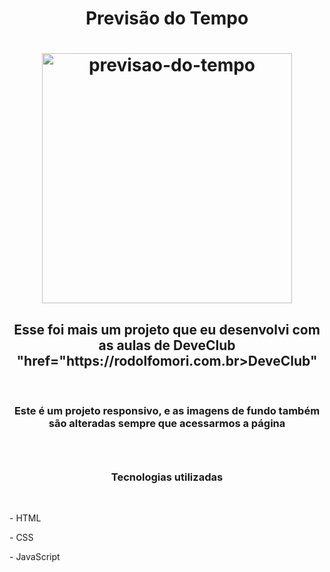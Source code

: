 <h1 align="center">Previsão do Tempo</h1>
<h1 align="center">
<img src="https://github.com/mggsistema/Previsao-do-tempo/blob/main/src/Previs%C3%A3o%20do%20tempo.png?raw=true" alt="previsao-do-tempo" width="400px"/>
</h1>
<h2 align="center">Esse foi mais um projeto que eu desenvolvi com as aulas de DeveClub "href="https://rodolfomori.com.br>DeveClub"</h2>
<br>
<h3 align="center">Este é um projeto responsivo, e as imagens de fundo também são alteradas sempre que acessarmos a página<h3>
 <br>
 <h3 align="center">Tecnologias utilizadas</h3>                                                                         
  <br>
  <p>- HTML</>
 <p>- CSS</>
 <p>- JavaScript</>
  <br>
 
  
